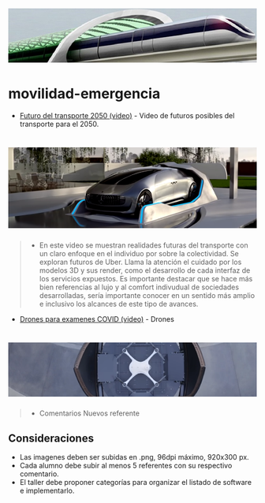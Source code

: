 # [<img src="img/header.png"/>](https://github.com/tallerintegrado2020/movilidad-emergencia)

# movilidad-emergencia

- [Futuro del transporte 2050 (video)](https://www.youtube.com/watch?v=CUS2w4y2Qj4) - Video de futuros posibles del transporte para el 2050.
# [<img src="img/car.png"/>](https://www.youtube.com/watch?v=CUS2w4y2Qj4)
>* En este video se muestran realidades futuras del transporte con un claro enfoque en el individuo por sobre la colectividad. Se exploran futuros de Uber. Llama la atención el cuidado por los modelos 3D y sus render, como el desarrollo de cada interfaz de los servicios expuestos. Es importante destacar que se hace más bien referencias al lujo y al comfort indivudual de sociedades desarrolladas, sería importante conocer en un sentido más amplio e inclusivo los alcances de este tipo de avances.


- [Drones para examenes COVID (video)](https://hitconsultant.net/2020/03/10/matternet-secure-medical-drone-delivery-portal-hospitals/#.XoPxadNKhTZ) - Drones
# [<img src="img/dron.png"/>](https://hitconsultant.net/2020/03/10/matternet-secure-medical-drone-delivery-portal-hospitals/#.XoPxadNKhTZ)
>* Comentarios Nuevos referente





## Consideraciones
- Las imagenes deben ser subidas en .png, 96dpi máximo, 920x300 px.
- Cada alumno debe subir al menos 5 referentes con su respectivo comentario.
- El taller debe proponer categorías para organizar el listado de software e implementarlo.



